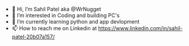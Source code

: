 - 👋 Hi, I’m Sahil Patel aka @WrNugget
- 👀 I’m interested in Coding and building PC's
- 🌱 I’m currently learning python and app devlopment 
- 📫 How to reach me on Linkedin at https://www.linkedin.com/in/sahil-patel-20b07a157/

<!---
War-Nugget/War-Nugget is a ✨ special ✨ repository because its `README.md` (this file) appears on your GitHub profile.
You can click the Preview link to take a look at your changes.
--->

